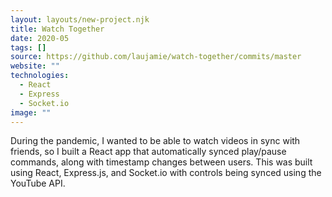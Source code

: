 ```yaml
---
layout: layouts/new-project.njk
title: Watch Together
date: 2020-05
tags: []
source: https://github.com/laujamie/watch-together/commits/master
website: ""
technologies:
  - React
  - Express
  - Socket.io
image: ""
---
```


During the pandemic, I wanted to be able to watch videos in sync with friends, so I built a React app that automatically synced play/pause commands, along with timestamp changes between users. This was built using React, Express.js, and Socket.io with controls being synced using the YouTube API.
